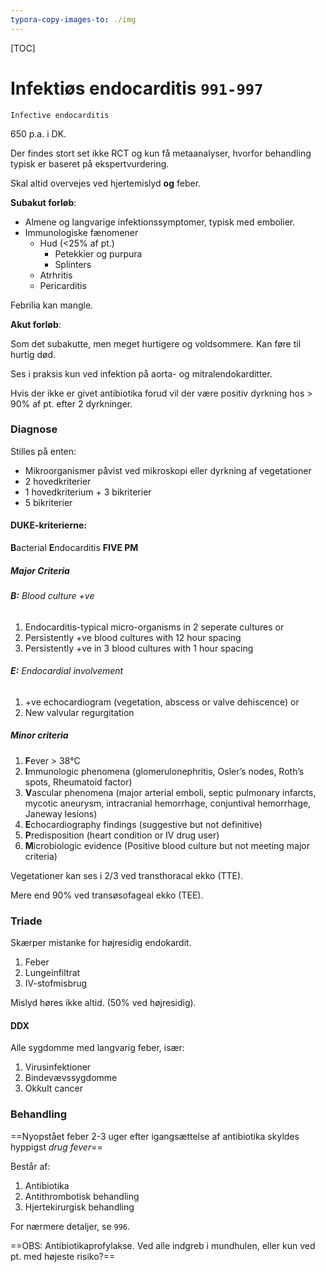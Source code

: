 ```yaml
---
typora-copy-images-to: ./img
---
```


[TOC]
# Infektiøs endocarditis `991-997`

`Infective endocarditis`

650 p.a. i DK.

Der findes stort set ikke RCT og kun få metaanalyser, hvorfor behandling typisk er baseret på ekspertvurdering.

Skal altid overvejes ved hjertemislyd **og** feber.

**Subakut forløb**: 

- Almene og langvarige infektionssymptomer, typisk med embolier.
- Immunologiske fænomener
  - Hud (<25% af pt.)
    - Petekkier og purpura
    - Splinters
  - Atrhritis
  - Pericarditis

Febrilia kan mangle.

**Akut forløb**:

Som det subakutte, men meget hurtigere og voldsommere. Kan føre til hurtig død.

Ses i praksis kun ved infektion på aorta- og mitralendokarditter.



Hvis der ikke er givet antibiotika forud vil der være positiv dyrkning hos > 90% af pt. efter 2 dyrkninger.

### Diagnose

Stilles på enten:

- Mikroorganismer påvist ved mikroskopi eller dyrkning af vegetationer
- 2 hovedkriterier
- 1 hovedkriterium + 3 bikriterier
- 5 bikriterier

#### DUKE-kriterierne:

**B**acterial **E**ndocarditis **FIVE PM**

##### **Major Criteria**

###### **B:** Blood culture +ve

1. Endocarditis-typical micro-organisms in 2 seperate cultures or
2. Persistently +ve blood cultures with 12 hour spacing
3. Persistently +ve in 3 blood cultures with 1 hour spacing

###### **E:** Endocardial involvement

1. +ve echocardiogram (vegetation, abscess or valve dehiscence) or
2. New valvular regurgitation

##### **Minor criteria**

1. **F**ever > 38°C 
2. **I**mmunologic phenomena (glomerulonephritis, Osler’s nodes, Roth’s spots, Rheumatoid factor)
3. **V**ascular phenomena (major arterial emboli, septic pulmonary infarcts, mycotic aneurysm, intracranial hemorrhage, conjuntival hemorrhage, Janeway lesions)
4. **E**chocardiography findings (suggestive but not definitive)
5. **P**redisposition (heart condition or IV drug user) 
6. **M**icrobiologic evidence (Positive blood culture but not meeting major criteria)



Vegetationer kan ses i 2/3 ved transthoracal ekko (TTE).

Mere end 90% ved transøsofageal ekko (TEE).

### **Triade**

Skærper mistanke for højresidig endokardit.

1. Feber
2. Lungeinfiltrat
3. IV-stofmisbrug

Mislyd høres ikke altid. (50% ved højresidig).



#### DDX

Alle sygdomme med langvarig feber, især:

1. Virusinfektioner
2. Bindevævssygdomme
3. Okkult cancer

### Behandling

==Nyopstået feber 2-3 uger efter igangsættelse af antibiotika skyldes hyppigst *drug fever*==

Består af:

1. Antibiotika
2. Antithrombotisk behandling
3. Hjertekirurgisk behandling

For nærmere detaljer, se `996`.

==OBS: Antibiotikaprofylakse. Ved alle indgreb i mundhulen, eller kun ved pt. med højeste risiko?==

